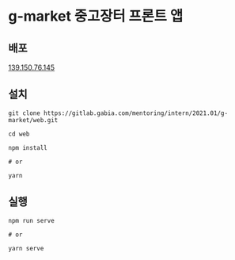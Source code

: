 # g-market 중고장터 프론트 앱

## 배포

[139.150.76.145](139.150.76.145)

## 설치

```
git clone https://gitlab.gabia.com/mentoring/intern/2021.01/g-market/web.git

cd web

npm install

# or

yarn
```

## 실행

```
npm run serve

# or

yarn serve
```